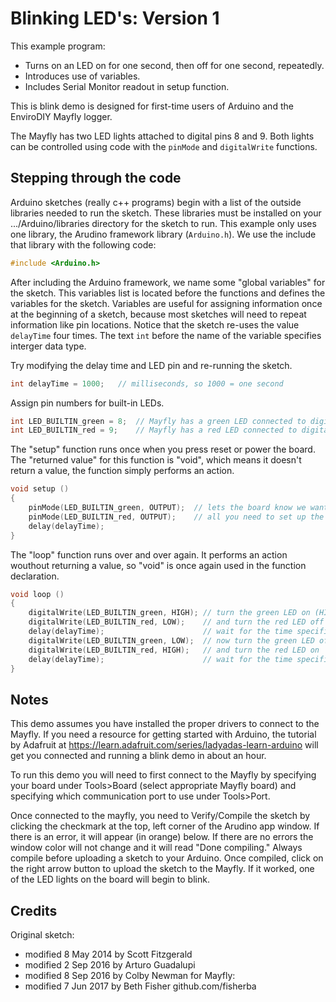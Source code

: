 # Blinking LED's: Version 1

This example program:
- Turns on an LED on for one second, then off for one second, repeatedly.
- Introduces use of variables.
- Includes Serial Monitor readout in setup function.

This is blink demo is designed for first-time users of Arduino and the EnviroDIY Mayfly logger.

The Mayfly has two LED lights attached to digital pins 8 and 9.
Both lights can be controlled using code with the ```pinMode``` and ```digitalWrite``` functions.

## Stepping through the code

Arduino sketches (really c++ programs) begin with a list of the outside libraries needed to run the sketch.
These libraries must be installed on your .../Arduino/libraries directory for the sketch to run.
This example only uses one library, the Arudino framework library (```Arduino.h```).
We use the include that library with the following code:
```cpp
#include <Arduino.h>
```

After including the Arduino framework, we name some "global variables" for the sketch.
This variables list is located before the functions and defines the variables for the sketch.
Variables are useful for assigning information once at the beginning of a sketch, because most sketches will need to repeat information like pin locations.
Notice that the sketch re-uses the value ```delayTime``` four times.
The text ```int``` before the name of the variable specifies interger data type.

Try modifying the delay time and LED pin and re-running the sketch.
```cpp
int delayTime = 1000;   // milliseconds, so 1000 = one second
```

Assign pin numbers for built-in LEDs.
```cpp
int LED_BUILTIN_green = 8;  // Mayfly has a green LED connected to digital pin 8
int LED_BUILTIN_red = 9;    // Mayfly has a red LED connected to digital pin 9
```


The "setup" function runs once when you press reset or power the board.
The "returned value" for this function is "void", which means it doesn't return a value, the function simply performs an action.
```cpp
void setup ()
{
    pinMode(LED_BUILTIN_green, OUTPUT);  // lets the board know we want to use the pin as output to turn on the LED
    pinMode(LED_BUILTIN_red, OUTPUT);    // all you need to set up the LED blink
    delay(delayTime);
}
```

The "loop" function runs over and over again.
It performs an action wouthout returning a value, so "void" is once again used in the function declaration.
```cpp
void loop ()
{
    digitalWrite(LED_BUILTIN_green, HIGH); // turn the green LED on (HIGH is the voltage level)
    digitalWrite(LED_BUILTIN_red, LOW);    // and turn the red LED off (LOW is the voltage level)
    delay(delayTime);                      // wait for the time specified in delayTime variable
    digitalWrite(LED_BUILTIN_green, LOW);  // now turn the green LED off by making the voltage LOW
    digitalWrite(LED_BUILTIN_red, HIGH);   // and turn the red LED on
    delay(delayTime);                      // wait for the time specified in delayTime variable
}
```

## Notes

This demo assumes you have installed the proper drivers to connect to the Mayfly.
If you need a resource for getting started with Arduino, the tutorial by Adafruit at https://learn.adafruit.com/series/ladyadas-learn-arduino will get you connected and running a blink demo in about an hour.

To run this demo you will need to first connect to the Mayfly by specifying your board under
Tools>Board (select appropriate Mayfly board) and specifying which communication port to use
under Tools>Port.

Once connected to the mayfly, you need to Verify/Compile the sketch by clicking the checkmark at the top, left corner of the Arudino app window. If there is an error, it will appear (in orange) below.
If there are no errors the window color will not change and it will read "Done compiling."
Always compile before uploading a sketch to your Arduino.
Once compiled, click on the right arrow button to upload the sketch to the Mayfly.
If it worked, one of the LED lights on the board will begin to blink.

## Credits

Original sketch:
- modified 8 May 2014 by Scott Fitzgerald
- modified 2 Sep 2016 by Arturo Guadalupi
- modified 8 Sep 2016 by Colby Newman for Mayfly:
- modified 7 Jun 2017 by Beth Fisher github.com/fisherba